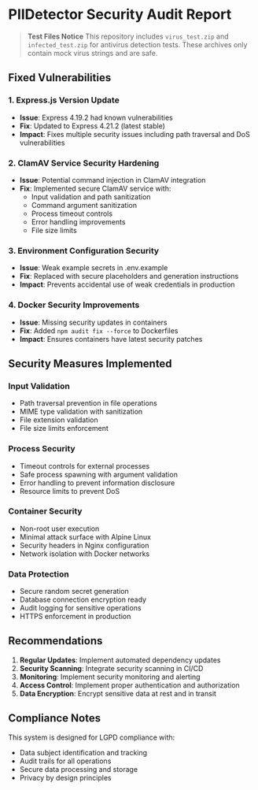 # PIIDetector Security Audit Report

> **Test Files Notice**
> This repository includes `virus_test.zip` and `infected_test.zip` for antivirus detection tests. These archives only contain mock virus strings and are safe.
## Fixed Vulnerabilities

### 1. Express.js Version Update
- **Issue**: Express 4.19.2 had known vulnerabilities
- **Fix**: Updated to Express 4.21.2 (latest stable)
- **Impact**: Fixes multiple security issues including path traversal and DoS vulnerabilities

### 2. ClamAV Service Security Hardening
- **Issue**: Potential command injection in ClamAV integration
- **Fix**: Implemented secure ClamAV service with:
  - Input validation and path sanitization
  - Command argument sanitization
  - Process timeout controls
  - Error handling improvements
  - File size limits

### 3. Environment Configuration Security
- **Issue**: Weak example secrets in .env.example
- **Fix**: Replaced with secure placeholders and generation instructions
- **Impact**: Prevents accidental use of weak credentials in production

### 4. Docker Security Improvements
- **Issue**: Missing security updates in containers
- **Fix**: Added `npm audit fix --force` to Dockerfiles
- **Impact**: Ensures containers have latest security patches

## Security Measures Implemented

### Input Validation
- Path traversal prevention in file operations
- MIME type validation with sanitization
- File extension validation
- File size limits enforcement

### Process Security
- Timeout controls for external processes
- Safe process spawning with argument validation
- Error handling to prevent information disclosure
- Resource limits to prevent DoS

### Container Security
- Non-root user execution
- Minimal attack surface with Alpine Linux
- Security headers in Nginx configuration
- Network isolation with Docker networks

### Data Protection
- Secure random secret generation
- Database connection encryption ready
- Audit logging for sensitive operations
- HTTPS enforcement in production

## Recommendations

1. **Regular Updates**: Implement automated dependency updates
2. **Security Scanning**: Integrate security scanning in CI/CD
3. **Monitoring**: Implement security monitoring and alerting
4. **Access Control**: Implement proper authentication and authorization
5. **Data Encryption**: Encrypt sensitive data at rest and in transit

## Compliance Notes

This system is designed for LGPD compliance with:
- Data subject identification and tracking
- Audit trails for all operations
- Secure data processing and storage
- Privacy by design principles